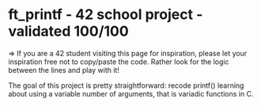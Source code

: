 # ft_printf - 42 school project - validated 100/100

=> If you are a 42 student visiting this page for inspiration, please let your inspiration free not to copy/paste the code. Rather look for the logic between the lines and play with it!

The goal of this project is pretty straightforward: recode printf() learning about using a variable number of arguments, that is variadic functions in C.
